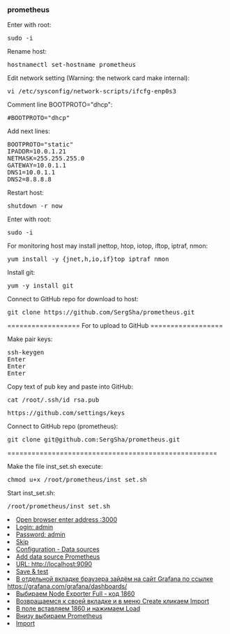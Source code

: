 <h3>prometheus</h3>

<p>Enter with root:</p>
<pre>sudo -i</pre>

<p>Rename host:</p>
<pre>hostnamectl set-hostname prometheus</pre>

<p>Edit network setting (Warning: the network card make internal):</p>
<pre>vi /etc/sysconfig/network-scripts/ifcfg-enp0s3</pre>

<p>Comment line BOOTPROTO="dhcp":</p>
<pre>#BOOTPROTO="dhcp"</pre>

<p>Add next lines:</p>
<pre>BOOTPROTO="static"
IPADDR=10.0.1.21
NETMASK=255.255.255.0
GATEWAY=10.0.1.1
DNS1=10.0.1.1
DNS2=8.8.8.8</pre>

<p>Restart host:</p>
<pre>shutdown -r now</pre>

<p>Enter with root:</p>
<pre>sudo -i</pre>

<p>For monitoring host may install jnettop, htop, iotop, iftop, iptraf, nmon:</p>
<pre>yum install -y {jnet,h,io,if}top iptraf nmon</pre>

<p>Install git:</p>
<pre>yum -y install git</pre>

<p>Connect to GitHub repo for download to host:</p>
<pre>git clone https://github.com/SergSha/prometheus.git</pre>

<p>================== For to upload to GitHub ==================</p>
<p>Make pair keys:</p>
<pre>ssh-keygen
Enter
Enter
Enter</pre>

<p>Copy text of pub key and paste into GitHub:</p>
<pre>cat /root/.ssh/id_rsa.pub</pre>
<pre>https://github.com/settings/keys</pre>

<p>Connect to GitHub repo (prometheus):</p>
<pre>git clone git@github.com:SergSha/prometheus.git</pre>
<p>====================================================</p>

<p>Make the file inst_set.sh execute:</p>
<pre>chmod u+x /root/prometheus/inst_set.sh</pre>

<p>Start inst_set.sh:</p>
<pre>/root/prometheus/inst_set.sh</pre>

<u>
<li>Open browser enter address <IP balancer>:3000</li>
<li>Login: admin</li>
<li>Password: admin</li>
<li>Skip</li>
<li>Configuration - Data sources</li>
<li>Add data source Prometheus</li>
<li>URL: http://localhost:9090</li>
<li>Save & test</li>
<li>В отдельной вкладке браузера зайдём на сайт Grafana по ссылке https://grafana.com/grafana/dashboards/</li>
<li>Выбираем Node Exporter Full - код 1860</li>
<li>Возвращаемся к своей вкладке и в меню Create кликаем Import</li>
<li>В поле вставляем 1860 и нажимаем Load</li>
<li>Внизу выбираем Prometheus</li>
<li>Import</li>
</ul>
